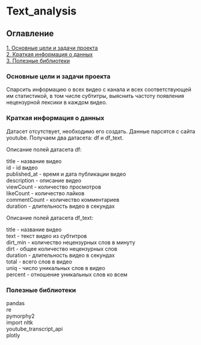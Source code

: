 # Text_analysis

## Оглавление

[1. Основные цели и задачи проекта](https://github.com/disff/pet-projects/DA_DA/text_analysis/README.md#Основные-цели-и-задачи-проекта)  
[2. Краткая информация о данных](https://github.com/disff/pet-projects/DA_DA/text_analysis/README.md#Краткая-информация-о-данных)  
[3. Полезные библиотеки](https://github.com/disff/pet-projects/DA_DA/text_analysis/README.md#Полезные-библиотеки)

### Основные цели и задачи проекта

Спарсить информацию о всех видео с канала и всех соответствующей им статистикой, в том числе субтитры, выяснить частоту появления нецензурной лексики в каждом видео.

### Краткая информация о данных

Датасет отсутствует, необходимо его создать.
Данные парсятся с сайта youtube.
Получаем два датасета: df и df_text.

Описание полей датасета df:

title - название видео<br>
id - id видео<br>
published_at - время и дата публикации видео<br>
description - описание видео<br>
viewCount - количество просмотров<br>
likeCount - количество лайков<br>
commentCount - количество комментариев<br>
duration - длительность видео в секундах

Описание полей датасета df_text:

title - название видео<br>
text - текст видео из субтитров<br>
dirt_min - количество нецензурных слов в минуту<br>
dirt - общее количество нецензурных слов<br>
duration - длительность видео в секундах<br>
total - всего слов в видео<br>
uniq - число уникальных слов в видео<br>
percent - отношение уникальных слов ко всем

### Полезные библиотеки

pandas<br>
re<br>
pymorphy2<br>
import nltk<br>
youtube_transcript_api<br>
plotly<br>
